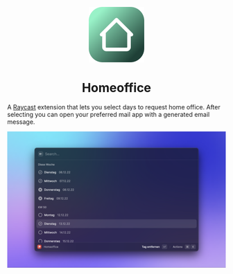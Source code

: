 <p align="center">
  <img src="assets/extension-icon.png" height="128" />
  <h1 align="center">Homeoffice</h1>
</p>

A [Raycast](https://raycast.com/) extension that lets you select days to request home office. After selecting you can open your preferred mail app with a generated email message.

![](./metadata/homeoffice-1.png)